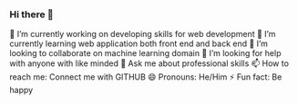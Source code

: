 ### Hi there 👋



🔭 I’m currently working on developing skills for web development
🌱 I’m currently learning web application both front end and back end
👯 I’m looking to collaborate on machine learning domain
🤔 I’m looking for help with anyone with like minded
💬 Ask me about professional skills
📫 How to reach me: Connect me with GITHUB
😄 Pronouns: He/Him
⚡ Fun fact: Be happy
